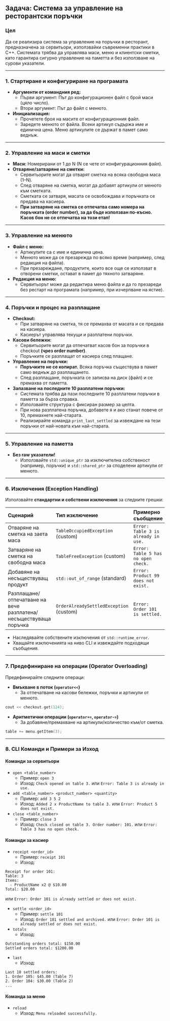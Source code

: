 ## **Задача: Система за управление на ресторантски поръчки**

### **Цел**

Да се реализира система за управление на поръчки в ресторант, предназначена за сервитьори, използвайки съвременни практики в C++. Системата трябва да управлява маси, меню и клиентски сметки, като гарантира сигурно управление на паметта и без използване на сурови указатели.

---

### **1. Стартиране и конфигуриране на програмата**

- **Аргументи от командния ред:**
    - Първи аргумент: Път до конфигурационен файл с брой маси (цяло число).
    - Втори аргумент: Път до файл с менюто.
- **Инициализация:**
    - Прочетете броя на масите от конфигурационния файл.
    - Заредете менюто от файла. Всеки артикул съдържа име и единична цена. Меню артикулите се държат в памет само веднъж.

---

### **2. Управление на маси и сметки**

- **Маси:** Номерирани от 1 до N (N се чете от конфигурационния файл).
- **Отваряне/затваряне на сметки:**
    - Сервитьорите могат да отварят сметка на всяка свободна маса (1–N).
    - След отваряне на сметка, могат да добавят артикули от менюто към сметката.
    - Сметката се затваря, масата се освобождава и поръчката се предава на касиера.
    - **При затваряне на сметка се отпечатва само номера на поръчката (order number), за да бъде използван по-късно. Касов бон не се отпечатва на този етап!**

---

### **3. Управление на менюто**

- **Файл с меню:**
    - Артикулите са с име и единична цена.
    - Менюто може да се презарежда по всяко време (например, след редакция на файла).
    - При презареждане, продуктите, които все още се използват в отворени сметки, остават в памет до тяхното затваряне.
- **Редакция на меню:**
    - Сервитьорът може да редактира меню файла и да го презареди без рестарт на програмата (например, при изчерпване на ястие).

---

### **4. Поръчки и процес на разплащане**

- **Checkout:**
    - При затваряне на сметка, тя се премахва от масата и се предава на касиера.
    - Касиерът управлява текущи и разплатени поръчки.
- **Касови бележки:**
    - Сервитьорите могат да отпечатват касов бон за поръчки в checkout **(чрез order number)**.
    - Поръчките се разплащат от касиера след плащане.
- **Управление на поръчки:**
    - **Поръчките не се копират.** Всяка поръчка съществува в памет само веднъж до разплащането.
    - След разплащане, поръчката се записва на диск (файл) и се премахва от паметта.
- **Запазване на последните 10 разплатени поръчки:**
    - Системата трябва да пази последните 10 разплатени поръчки в паметта за бърза справка.
    - Използвайте структура с фиксиран размер за целта.
    - При нова разплатена поръчка, добавете я и ако станат повече от 10, премахнете най-старата.
    - Реализирайте команда `print_last_settled` за извеждане на тези поръчки от най-новата към най-старата.

---

### **5. Управление на паметта**

- **Без raw указатели!**
    - Използвайте `std::unique_ptr` за изключителна собственост (например, поръчки) и `std::shared_ptr` за споделени артикули от менюто.
---

### **6. Изключения (Exception Handling)**

Използвайте **стандартни и собствени изключения** за следните грешки:


| Сценарий | Тип изключение | Примерно съобщение |
| :-- | :-- | :-- |
| Отваряне на сметка на заета маса | `TableOccupiedException` (custom) | `Error: Table 3 is already in use.` |
| Затваряне на сметка на свободна маса | `TableFreeException` (custom) | `Error: Table 5 has no open check.` |
| Добавяне на несъществуващ продукт | `std::out_of_range` (standard) | `Error: Product 99 does not exist.` |
| Разплащане/отпечатване на вече разплатена/несъществуваща поръчка | `OrderAlreadySettledException` (custom) | `Error: Order 101 is settled.` |

- Наследявайте собствените изключения от `std::runtime_error`.
- Хващайте изключенията на ниво CLI и извеждайте подходящи съобщения.

---

### **7. Предефиниране на операции (Operator Overloading)**

Предефинирайте следните операци:

- **Вмъкване в поток (`operator<<`)**
    - За отпечатване на касови бележки, поръчки и артикули от менюто.

```cpp
cout << checkout.get(124);
```

- **Аритметични операции (`operator+=`, `operator-=`)**
    - За добавяне/премахване на артикули/количество към/от сметка.

```cpp
table += menu.getItem(3);
```
---

### **8. CLI Команди и Примери за Изход**

#### **Команди за сервитьори**

- `open <table_number>`
    - Пример: `open 3`
    - Изход: `Check opened on table 3.`
или
`Error: Table 3 is already in use.`
- `add <table_number> <product_number> <quantity>`
    - Пример: `add 3 5 2`
    - Изход: `Added 2 x ProductName to table 3.`
или
`Error: Product 5 does not exist.`
- `close <table_number>`
    - Пример: `close 3`
    - Изход: `Check closed on table 3. Order number: 101.`
или
`Error: Table 3 has no open check.`


#### **Команди за касиер**

- `receipt <order_id>`
    - Пример: `receipt 101`
    - Изход:

```
Receipt for order 101:
Table: 3
Items:
  - ProductName x2 @ $10.00
Total: $20.00
```

или
`Error: Order 101 is already settled or does not exist.`
- `settle <order_id>`
    - Пример: `settle 101`
    - Изход: `Order 101 settled and archived.`
или
`Error: Order 101 is already settled or does not exist.`
- `totals`
    - Изход:

```
Outstanding orders total: $150.00
Settled orders total: $1200.00
```

- `last`
    - Изход:

```
Last 10 settled orders:
1. Order 105: $45.00 (Table 7)
2. Order 104: $30.00 (Table 2)
...
```


#### **Команда за меню**

- `reload`
    - Изход: `Menu reloaded successfully.`

